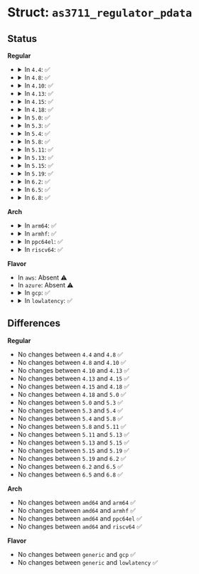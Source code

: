 # Struct: <code>as3711_regulator_pdata</code>

## Status
<b>Regular</b>
<ul>
<li>
<details>
<summary>In <code>4.4</code>: ✅</summary>

```c
struct as3711_regulator_pdata {
    struct regulator_init_data * init_data[12];
};
```
</details>
</li>
<li>
<details>
<summary>In <code>4.8</code>: ✅</summary>

```c
struct as3711_regulator_pdata {
    struct regulator_init_data * init_data[12];
};
```
</details>
</li>
<li>
<details>
<summary>In <code>4.10</code>: ✅</summary>

```c
struct as3711_regulator_pdata {
    struct regulator_init_data * init_data[12];
};
```
</details>
</li>
<li>
<details>
<summary>In <code>4.13</code>: ✅</summary>

```c
struct as3711_regulator_pdata {
    struct regulator_init_data * init_data[12];
};
```
</details>
</li>
<li>
<details>
<summary>In <code>4.15</code>: ✅</summary>

```c
struct as3711_regulator_pdata {
    struct regulator_init_data * init_data[12];
};
```
</details>
</li>
<li>
<details>
<summary>In <code>4.18</code>: ✅</summary>

```c
struct as3711_regulator_pdata {
    struct regulator_init_data * init_data[12];
};
```
</details>
</li>
<li>
<details>
<summary>In <code>5.0</code>: ✅</summary>

```c
struct as3711_regulator_pdata {
    struct regulator_init_data * init_data[12];
};
```
</details>
</li>
<li>
<details>
<summary>In <code>5.3</code>: ✅</summary>

```c
struct as3711_regulator_pdata {
    struct regulator_init_data * init_data[12];
};
```
</details>
</li>
<li>
<details>
<summary>In <code>5.4</code>: ✅</summary>

```c
struct as3711_regulator_pdata {
    struct regulator_init_data * init_data[12];
};
```
</details>
</li>
<li>
<details>
<summary>In <code>5.8</code>: ✅</summary>

```c
struct as3711_regulator_pdata {
    struct regulator_init_data * init_data[12];
};
```
</details>
</li>
<li>
<details>
<summary>In <code>5.11</code>: ✅</summary>

```c
struct as3711_regulator_pdata {
    struct regulator_init_data * init_data[12];
};
```
</details>
</li>
<li>
<details>
<summary>In <code>5.13</code>: ✅</summary>

```c
struct as3711_regulator_pdata {
    struct regulator_init_data * init_data[12];
};
```
</details>
</li>
<li>
<details>
<summary>In <code>5.15</code>: ✅</summary>

```c
struct as3711_regulator_pdata {
    struct regulator_init_data * init_data[12];
};
```
</details>
</li>
<li>
<details>
<summary>In <code>5.19</code>: ✅</summary>

```c
struct as3711_regulator_pdata {
    struct regulator_init_data * init_data[12];
};
```
</details>
</li>
<li>
<details>
<summary>In <code>6.2</code>: ✅</summary>

```c
struct as3711_regulator_pdata {
    struct regulator_init_data * init_data[12];
};
```
</details>
</li>
<li>
<details>
<summary>In <code>6.5</code>: ✅</summary>

```c
struct as3711_regulator_pdata {
    struct regulator_init_data * init_data[12];
};
```
</details>
</li>
<li>
<details>
<summary>In <code>6.8</code>: ✅</summary>

```c
struct as3711_regulator_pdata {
    struct regulator_init_data * init_data[12];
};
```
</details>
</li>
</ul>
<b>Arch</b>
<ul>
<li>
<details>
<summary>In <code>arm64</code>: ✅</summary>

```c
struct as3711_regulator_pdata {
    struct regulator_init_data * init_data[12];
};
```
</details>
</li>
<li>
<details>
<summary>In <code>armhf</code>: ✅</summary>

```c
struct as3711_regulator_pdata {
    struct regulator_init_data * init_data[12];
};
```
</details>
</li>
<li>
<details>
<summary>In <code>ppc64el</code>: ✅</summary>

```c
struct as3711_regulator_pdata {
    struct regulator_init_data * init_data[12];
};
```
</details>
</li>
<li>
<details>
<summary>In <code>riscv64</code>: ✅</summary>

```c
struct as3711_regulator_pdata {
    struct regulator_init_data * init_data[12];
};
```
</details>
</li>
</ul>
<b>Flavor</b>
<ul>
<li>
In <code>aws</code>: Absent ⚠️
</li>
<li>
In <code>azure</code>: Absent ⚠️
</li>
<li>
<details>
<summary>In <code>gcp</code>: ✅</summary>

```c
struct as3711_regulator_pdata {
    struct regulator_init_data * init_data[12];
};
```
</details>
</li>
<li>
<details>
<summary>In <code>lowlatency</code>: ✅</summary>

```c
struct as3711_regulator_pdata {
    struct regulator_init_data * init_data[12];
};
```
</details>
</li>
</ul>

## Differences
<b>Regular</b>
<ul>
<li>
No changes between <code>4.4</code> and <code>4.8</code> ✅
</li>
<li>
No changes between <code>4.8</code> and <code>4.10</code> ✅
</li>
<li>
No changes between <code>4.10</code> and <code>4.13</code> ✅
</li>
<li>
No changes between <code>4.13</code> and <code>4.15</code> ✅
</li>
<li>
No changes between <code>4.15</code> and <code>4.18</code> ✅
</li>
<li>
No changes between <code>4.18</code> and <code>5.0</code> ✅
</li>
<li>
No changes between <code>5.0</code> and <code>5.3</code> ✅
</li>
<li>
No changes between <code>5.3</code> and <code>5.4</code> ✅
</li>
<li>
No changes between <code>5.4</code> and <code>5.8</code> ✅
</li>
<li>
No changes between <code>5.8</code> and <code>5.11</code> ✅
</li>
<li>
No changes between <code>5.11</code> and <code>5.13</code> ✅
</li>
<li>
No changes between <code>5.13</code> and <code>5.15</code> ✅
</li>
<li>
No changes between <code>5.15</code> and <code>5.19</code> ✅
</li>
<li>
No changes between <code>5.19</code> and <code>6.2</code> ✅
</li>
<li>
No changes between <code>6.2</code> and <code>6.5</code> ✅
</li>
<li>
No changes between <code>6.5</code> and <code>6.8</code> ✅
</li>
</ul>
<b>Arch</b>
<ul>
<li>
No changes between <code>amd64</code> and <code>arm64</code> ✅
</li>
<li>
No changes between <code>amd64</code> and <code>armhf</code> ✅
</li>
<li>
No changes between <code>amd64</code> and <code>ppc64el</code> ✅
</li>
<li>
No changes between <code>amd64</code> and <code>riscv64</code> ✅
</li>
</ul>
<b>Flavor</b>
<ul>
<li>
No changes between <code>generic</code> and <code>gcp</code> ✅
</li>
<li>
No changes between <code>generic</code> and <code>lowlatency</code> ✅
</li>
</ul>
